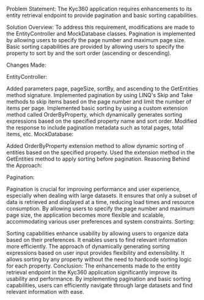 Problem Statement:
The Kyc360 application requires enhancements to its entity retrieval endpoint to provide pagination and basic sorting capabilities.

Solution Overview:
To address this requirement, modifications are made to the EntityController and MockDatabase classes. Pagination is implemented by allowing users to specify the page number and maximum page size. Basic sorting capabilities are provided by allowing users to specify the property to sort by and the sort order (ascending or descending).

Changes Made:

EntityController:

Added parameters page, pageSize, sortBy, and ascending to the GetEntities method signature.
Implemented pagination by using LINQ's Skip and Take methods to skip items based on the page number and limit the number of items per page.
Implemented basic sorting by using a custom extension method called OrderByProperty, which dynamically generates sorting expressions based on the specified property name and sort order.
Modified the response to include pagination metadata such as total pages, total items, etc.
MockDatabase:

Added OrderByProperty extension method to allow dynamic sorting of entities based on the specified property.
Used the extension method in the GetEntities method to apply sorting before pagination.
Reasoning Behind the Approach:

Pagination:

Pagination is crucial for improving performance and user experience, especially when dealing with large datasets. It ensures that only a subset of data is retrieved and displayed at a time, reducing load times and resource consumption.
By allowing users to specify the page number and maximum page size, the application becomes more flexible and scalable, accommodating various user preferences and system constraints.
Sorting:

Sorting capabilities enhance usability by allowing users to organize data based on their preferences. It enables users to find relevant information more efficiently.
The approach of dynamically generating sorting expressions based on user input provides flexibility and extensibility. It allows sorting by any property without the need to hardcode sorting logic for each property.
Conclusion:
The enhancements made to the entity retrieval endpoint in the Kyc360 application significantly improve its usability and performance. By implementing pagination and basic sorting capabilities, users can efficiently navigate through large datasets and find relevant information with ease.